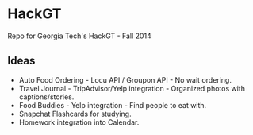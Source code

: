 HackGT
======

Repo for Georgia Tech's HackGT - Fall 2014

Ideas
-----

- Auto Food Ordering - Locu API / Groupon API - No wait ordering.
- Travel Journal - TripAdvisor/Yelp integration - Organized photos with captions/stories.
- Food Buddies - Yelp integration - Find people to eat with. 
- Snapchat Flashcards for studying.
- Homework integration into Calendar.

